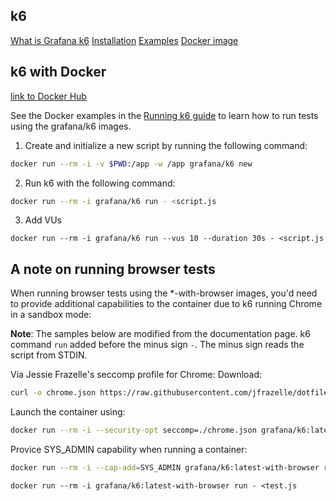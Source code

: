 ## k6


[What is Grafana k6](https://www.youtube.com/watch?v=1mtYVDA2_iQ&t=4s)
[Installation](https://grafana.com/docs/k6/latest/set-up/install-k6/)
[Examples](https://grafana.com/docs/k6/latest/examples/)
[Docker image](https://hub.docker.com/r/grafana/k6)

## k6 with Docker
[link to Docker Hub](https://hub.docker.com/r/grafana/k6)

See the Docker examples in the [Running k6 guide](https://k6.io/docs/get-started/running-k6/)⁠ to learn how to run tests using the grafana/k6 images.


1. Create and initialize a new script by running the following command:
```sh
docker run --rm -i -v $PWD:/app -w /app grafana/k6 new
```

2. Run k6 with the following command:
```sh
docker run --rm -i grafana/k6 run - <script.js
```

3. Add VUs
```
docker run --rm -i grafana/k6 run --vus 10 --duration 30s - <script.js
```


## A note on running browser tests
When running browser tests using the *-with-browser images, you'd need to provide additional capabilities to the container due to k6 running Chrome in a sandbox mode:

**Note**: The samples below are modified from the documentation page. k6 command `run` added before the minus sign `-`. The minus sign reads the script from STDIN. 

Via Jessie Frazelle's seccomp profile⁠ for Chrome: Download:
```sh
curl -o chrome.json https://raw.githubusercontent.com/jfrazelle/dotfiles/master/etc/docker/seccomp/chrome.json
```
Launch the container using:
```sh
docker run --rm -i --security-opt seccomp=./chrome.json grafana/k6:latest-with-browser run - <script.js 
```

Provice SYS_ADMIN capability when running a container:
```sh
docker run --rm -i --cap-add=SYS_ADMIN grafana/k6:latest-with-browser run - <script.js
```

```
docker run --rm -i grafana/k6:latest-with-browser run - <test.js 
```